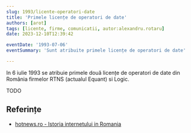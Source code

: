 ```yaml
---
slug: 1993/licente-operatori-date
title: 'Primele licențe de operatori de date'
authors: [arot]
tags: [licente, firme, comunicatii, autor:alexandru.rotaru]
date: 2023-12-10T12:39:42

eventDate: '1993-07-06'
eventSummary: 'Sunt atribuite primele licențe de operatori de date'

---
```


In 6 iulie 1993 se atribuie primele două licențe de operatori de date
din România firmelor RTNS (actualul Equant) si Logic.

<!-- truncate -->

TODO

## Referințe

- [hotnews.ro - Istoria internetului in Romania](https://economie.hotnews.ro/stiri-20_ani_internet-15969144-istoria-internetului-romania-alexandru-rotaru-nu-pot-spun-inventat-noi-ceva-plus-aici-romania-doar-majoritatea-noutatilor-adoptat-printre-primii.htm)
